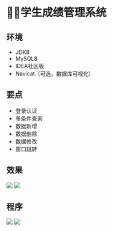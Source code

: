 # 🙎‍♂️学生成绩管理系统
## 环境

- JDK8
- MySQL8
- IDEA社区版
- Navicat（可选，数据库可视化）

## 要点
- 登录认证
- 多条件查询
- 数据新增
- 数据删除
- 数据修改
- 窗口跳转

## 效果
![](http://cdn.qiniu.liyansheng.top/img/20240609005137.png)
![](http://cdn.qiniu.liyansheng.top/typora/image-20240104133353779.png)

## 程序
![](http://cdn.qiniu.liyansheng.top/img/2993badf87150e4734bcdff74fe29588.png)
![](http://cdn.qiniu.liyansheng.top/img/20240609010314.png)




